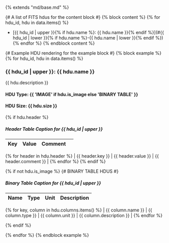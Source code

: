 {% extends "md/base.md" %}

{# A list of FITS hdus for the content block #}
{% block content %}
{% for hdu_id, hdu in data.items() %}
  - [{{ hdu_id | upper }}{% if hdu.name %}: {{ hdu.name }}{% endif %}](#{{ hdu_id | lower }}{% if hdu.name %}-{{ hdu.name | lower }}{% endif %})
{% endfor %}
{% endblock content %}

{# Example HDU rendering for the example block #}
{% block example %}
{% for hdu_id, hdu in data.items() %}

### {{ hdu_id | upper }}: {{ hdu.name }}
{{ hdu.description }}

#### HDU Type: {{ 'IMAGE' if hdu.is_image else 'BINARY TABLE' }}
#### HDU Size:  {{ hdu.size }}

{% if hdu.header %}
##### Header Table Caption for {{ hdu_id | upper }}
Key | Value | Comment | |
| --- | --- | --- | --- |
{% for header in hdu.header %}
| {{ header.key }} | {{ header.value }} | {{ header.comment }} |
{% endfor %}
{% endif %}

{% if not hdu.is_image %}
{# BINARY TABLE HDUS #}
##### Binary Table Caption for {{ hdu_id | upper }}
Name | Type | Unit | Description |
| --- | --- | --- | --- |
{% for key, column in hdu.columns.items() %}
 | {{ column.name }} | {{ column.type }} | {{ column.unit }} | {{ column.description }} |
{% endfor %}

{% endif %}

{% endfor %}
{% endblock example %}
